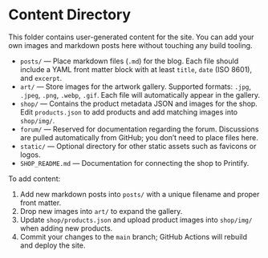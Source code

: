 # Content Directory

This folder contains user-generated content for the site. You can add your own images and markdown posts here without touching any build tooling.

- `posts/` — Place markdown files (`.md`) for the blog. Each file should include a YAML front matter block with at least `title`, `date` (ISO 8601), and `excerpt`.
- `art/` — Store images for the artwork gallery. Supported formats: `.jpg`, `.jpeg`, `.png`, `.webp`, `.gif`. Each file will automatically appear in the gallery.
- `shop/` — Contains the product metadata JSON and images for the shop. Edit `products.json` to add products and add matching images into `shop/img/`.
- `forum/` — Reserved for documentation regarding the forum. Discussions are pulled automatically from GitHub; you don’t need to place files here.
- `static/` — Optional directory for other static assets such as favicons or logos.
- `SHOP_README.md` — Documentation for connecting the shop to Printify.

To add content:

1. Add new markdown posts into `posts/` with a unique filename and proper front matter.
2. Drop new images into `art/` to expand the gallery.
3. Update `shop/products.json` and upload product images into `shop/img/` when adding new products.
4. Commit your changes to the `main` branch; GitHub Actions will rebuild and deploy the site.
